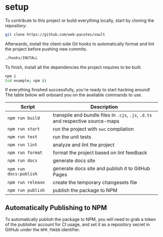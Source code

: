 # setup

To contribute to this project or build everything locally, start by cloning the repository:

```bash
git clone https://github.com/web-pacotes/vault
```

Afterwards, install the client-side Git hooks to automatically format and lint the project before pushing new commits.

```bash
./hooks/INSTALL
```

To finish, install all the dependencies the project requires to be built.

```bash
npm i
(cd example; npm i)
```

If everything finished successfully, you're ready to start hacking around! The table below will onboard you on the available commands to use.

| Script                 | Description                                                                     |
| ---------------------- | ------------------------------------------------------------------------------- |
| `npm run build`        | transpile and bundle files in `.cjs`, `.js`, `.d.ts` and respective source-maps |
| `npm run start`        | run the project with `swc` compilation                                          |
| `npm run test`         | run the unit tests                                                              |
| `npm run lint`         | analyze and lint the project                                                    |
| `npm run format`       | format the project based on lint feedback                                       |
| `npm run docs`         | generate docs site                                                              |
| `npm run docs:publish` | generate docs site and publish it to GitHub Pages                               |
| `npm run release`      | create the temporary changesets file                                            |
| `npm run publish`      | publish the package to NPM                                                      |

## Automatically Publishing to NPM

To automatically publish the package to NPM, you will need to grab a token of the publisher account for CI usage, and set it as a repository secret in GitHub under the `NPM_TOKEN` identifier.
